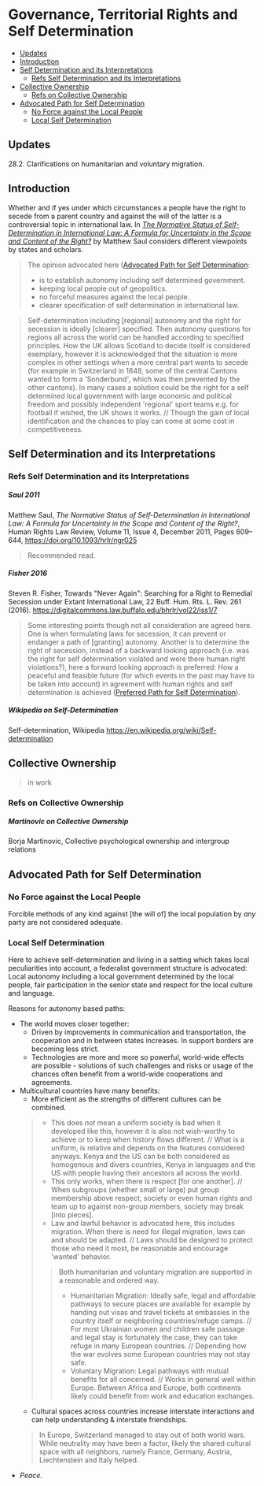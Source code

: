 
# Governance, Territorial Rights and Self Determination

* [Updates](#updates)
* [Introduction](#introduction)
* [Self Determination and its Interpretations](#self-determination-and-its-interpretations)
  * [Refs Self Determination and its Interpretations](#refs-self-determination-and-its-interpretations)
* [Collective Ownership](#collective-ownership)
  * [Refs on Collective Ownership](#refs-on-collective-ownership)
* [Advocated Path for Self Determination](#advocated-path-for-self-determination)
  * [No Force against the Local People](#no-force-against-the-local-people)
  * [Local Self Determination](#local-self-determination)

## Updates
28.2. Clarifications on humanitarian and voluntary migration.


## Introduction
Whether and if yes under which circumstances a people have the right to secede from a parent country and against the will of the latter is a controversial topic in international law. In  [*The Normative Status of Self-Determination in International Law: A Formula for Uncertainty in the Scope and Content of the Right?*](#saul-2011) by Matthew Saul considers different viewpoints by states and scholars.

> The opinion advocated here ([Advocated Path for Self Determination](#advocated-path-for-self-determination):
> * is to establish autonomy including self determined government.
> * keeping local people out of geopolitics.
> * no forceful measures against the local people.
> * clearer specification of self determination in international law.

> Self-determination including [regional] autonomy and the right for secession is ideally [clearer] specified. Then autonomy questions for regions all across the world can be handled according to specified principles. How the UK allows Scotland to decide itself is considered exemplary, however it is acknowledged that the situation is more complex in other settings when a more central part wants to secede (for example in Switzerland in 1848, some of the central Cantons wanted to form a 'Sonderbund', which was then prevented by the other cantons). In many cases a solution could be the right for a self determined local government with large economic and political freedom and possibly independent 'regional' sport teams e.g. for football if wished, the UK shows it works. // Though the gain of local identification and the chances to play can come at some cost in competitiveness.



## Self Determination and its Interpretations

### Refs Self Determination and its Interpretations
##### Saul 2011
Matthew Saul, *The Normative Status of Self-Determination in International Law: A Formula for Uncertainty in the Scope and Content of the Right?*, Human Rights Law Review, Volume 11, Issue 4, December 2011, Pages 609–644, <https://doi.org/10.1093/hrlr/ngr025>

> Recommended read.

##### Fisher 2016
Steven R. Fisher, Towards "Never Again": Searching for a Right to Remedial Secession under Extant International Law, 22 Buff. Hum. Rts. L. Rev. 261 (2016).
<https://digitalcommons.law.buffalo.edu/bhrlr/vol22/iss1/7>

> Some interesting points though not all consideration are agreed here. One is when formulating laws for secession, it can prevent or endanger a path of [granting] autonomy. Another is to determine the right of secession, instead of a backward looking approach (i.e. was the right for self determination violated and were there human right violations?), here a forward looking approach is preferred: How a peaceful and feasible future (for which events in the past may have to be taken into account) in agreement with human rights and self determination is achieved ([Preferred Path for Self Determination](#advocated-path-for-self-determination)).

##### Wikipedia on Self-Determination
Self-determination, Wikipedia <https://en.wikipedia.org/wiki/Self-determination>



## Collective Ownership
> in work
### Refs on Collective Ownership
##### Martinovic on Collective Ownership
Borja Martinovic, Collective psychological ownership and intergroup relations


<!--
## Case Consideration
-->



## Advocated Path for Self Determination

### No Force against the Local People
Forcible methods of any kind against [the will of] the local population by *any* party are not considered adequate.

### Local Self Determination
Here to achieve self-determination and living in a setting which takes local peculiarities into account, a federalist government structure is advocated: Local autonomy including a local government determined by the local people, fair participation in the senior state and respect for the local culture and language.

Reasons for autonomy based paths: 
* The world moves closer together:
  * Driven by improvements in communication and transportation, the cooperation and in between states increases. In support borders are becoming less strict. 
  * Technologies are more and more so powerful, world-wide effects are possible - solutions of such challenges and risks or usage of the chances often benefit from a world-wide cooperations and agreements.
* Multicultural countries have many benefits:
   * More efficient as the strengths of different cultures can be combined.
    > * This does *not* mean a uniform society is bad when it developed like this, however it is also not wish-worthy to achieve or to keep when history flows different. // What is a uniform, is relative and depends on the features considered anyways. Kenya and the US can be both considered as homogenous and divers countries, Kenya in languages and the US with people having their ancestors all across the world. <!--Once artificial life is alive or aliens turn up, what is considered divers likely changes.-->
    > * This only works, when there is respect [for one another]. // When subgroups (whether small or large) put group membership above respect, society or even human rights and team up to against non-group members, society may break [into pieces].
    > * Law and lawful behavior is advocated here, this includes migration. When there is need for illegal migration, laws can and should be adapted. // Laws should be designed to protect those who need it most, be reasonable and encourage 'wanted' behavior.
    >> Both humanitarian and voluntary migration are supported in a reasonable and ordered way. <!--The current situation is considered fare from ideal: People  paying large amount of money to smugglers to go on dangerous and even life threatening journeys, money which is usually borrowed from smuggler associates and then has to be paid back several fold from money in high income countries. This may even encourage human right abuses in the originating countries, as regimes often profit or even are involved in human trafficking and additionally networks are required to pressurize people to pay back the money, these networks can also be used for other [illegal] purposes. -->
    >> * Humanitarian Migration: Ideally safe, legal and affordable pathways to secure places are available for example by handing out visas and travel tickets at embassies in the country itself or neighboring countries/refuge camps. // For most Ukrainian women and children safe passage and legal stay is fortunately the case, they can take refuge in many European countries. // Depending how the war evolves some European countries may not stay safe.
    >> * Voluntary Migration: Legal pathways with mutual benefits for all concerned. // Works in general well within Europe. Between Africa and Europe, both continents likely could benefit from work and education exchanges.
   * Cultural spaces across countries increase interstate interactions and can help understanding & interstate friendships.
    > In Europe, Switzerland managed to stay out of both world wars. While neutrality may have been a factor, likely the shared cultural space with all neighbors, namely France, Germany, Austria, Liechtenstein and Italy helped.
* *Peace.*



